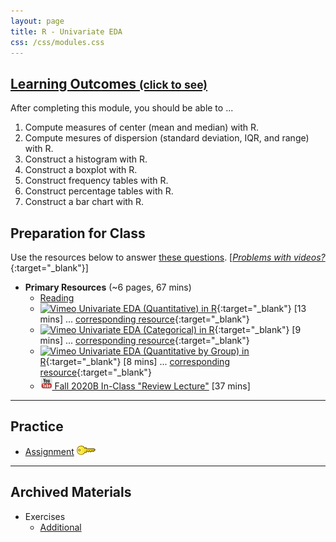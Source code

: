 ```yaml
---
layout: page
title: R - Univariate EDA
css: /css/modules.css
---
```


<div class="panel-group-ILOs">
  <div class="panel panel-default">
    <div class="panel-heading">
      <h2 class="panel-title">
        <a data-toggle="collapse" href="#ILOs">Learning Outcomes <small>(click to see)</small></a>
      </h2>
    </div>
    <div id="ILOs" class="panel-collapse collapse">
      <div class="panel-body">
<p>After completing this module, you should be able to ...</p>

<ol>
  <li>Compute measures of center (mean and median) with R.</li>
  <li>Compute mesures of dispersion (standard deviation, IQR, and range) with R.</li>
  <li>Construct a histogram with R.</li>
  <li>Construct a boxplot with R.</li>
  <li>Construct frequency tables with R.</li>
  <li>Construct percentage tables with R.</li>
  <li>Construct a bar chart with R.</li>
</ol>
      </div>
    </div>
  </div>
</div>

## Preparation for Class

Use the resources below to answer [these questions](Prep/RUnivEDA). [[*Problems with videos?*](../resources/FAQs/videos){:target="_blank"}]

* **Primary Resources** (~6 pages, 67 mins)
  * [Reading](bookR/RUnivEDA.html)
  * [![Vimeo](../img/dhovid.png) Univariate EDA (Quantitative) in R](https://vimeo.com/439763033){:target="_blank"} [13 mins] ... [corresponding resource](HO/Penguins.html#RUnivEDAQ){:target="_blank"}
  * [![Vimeo](../img/dhovid.png) Univariate EDA (Categorical) in R](https://vimeo.com/439831864){:target="_blank"} [9 mins] ... [corresponding resource](HO/Penguins.html#RUnivEDAC){:target="_blank"}
  * [![Vimeo](../img/dhovid.png) Univariate EDA (Quantitative by Group) in R](https://vimeo.com/440130844){:target="_blank"} [8 mins] ... [corresponding resource](HO/Penguins.html#RUnivEDAQC){:target="_blank"}
  * [![YouTube](../img/youtube.png) Fall 2020B In-Class "Review Lecture"](https://youtu.be/umAy3o1N2IM) [37 mins]

----

## Practice

* [Assignment](CE/RUnivEDA_CE1) [![Decoration](../img/key.png)](CE/KEY_RUnivEDA_CE)

----

## Archived Materials

* Exercises
  * [Additional](CE/RUnivEDA_CE2)
